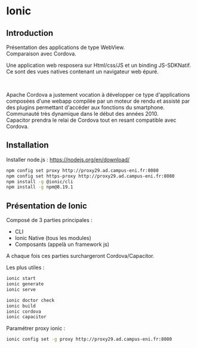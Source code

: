 # Ionic

## Introduction
Présentation des applications de type WebView.  
Comparaison avec Cordova.  

Une application web resposera sur Html/css/JS et un binding JS-SDKNatif. Ce sont des vues natives contenant un navigateur web épuré.  

<br>

Apache Cordova a justement vocation à développer ce type d'applications composées d'une webapp compilée par un moteur de rendu et assisté par des plugins permettant d'accéder aux fonctions du smartphone. Communauté très dynamique dans le début des années 2010.  
Capacitor prendra le relai de Cordova tout en resant compatible avec Cordova.

## Installation
Installer node.js : https://nodejs.org/en/download/

``` bash
npm config set proxy http://proxy29.ad.campus-eni.fr:8080
npm config set https-proxy http://proxy29.ad.campus-eni.fr:8080
npm install -g @ionic/cli
npm install -g npm@8.19.1
```

## Présentation de Ionic
Composé de 3 parties principales : 
- CLI
- Ionic Native (tous les modules)
- Composants (appelà un framework js)

A chaque fois ces parties surchargeront Cordova/Capacitor.

Les plus utiles : 
``` bash
ionic start
ionic generate
ionic serve
```
``` bash
ionic doctor check
ionic build
ionic cordova
ionic capacitor
```

Paramétrer proxy ionic :
``` bash
ionic config set -g proxy http://proxy29.ad.campus-eni.fr:8080
```